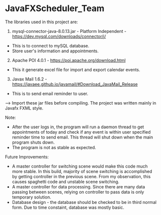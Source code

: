 # JavaFXScheduler_Team

The libraries used in this project are: 

1) mysql-connector-java-8.0.13.jar - Platform Independent - https://dev.mysql.com/downloads/connector/j/
- This is to connect to mySQL database.
- Store user's information and appointments.
2) Apache POI 4.0.1 - https://poi.apache.org/download.html
- This it generate excel file for import and export calendar events.
3) Javax Mail 1.6.2 - https://javaee.github.io/javamail/#Download_JavaMail_Release
- This is to send email reminder to user. 

--> Import these jar files before compiling.
The project was written mainly in Javafx FXML style.

Note: 
- After the user logs in, the program will run a daemon thread to get appointments of today 
and check if any event is within  user specified reminder time to send email. 
This thread will shut down when the main program shuts down. 
- The program is not as stable as expected. 

Future Improvements: 
- A master controller for switching scene would make this code much more stable. 
In this build, majority of scene switching is accomplished by getting controller in the previous scene. 
From my observation, this causes spaghetti code and unstable scene switching. 
- A master controller for data processing. Since there are many data passing between scenes, relying on controller to pass
data is only temporary solution. 
- Database design - the database should be checked to be in third normal form. Due to time constaint, database was mostly basic. 

